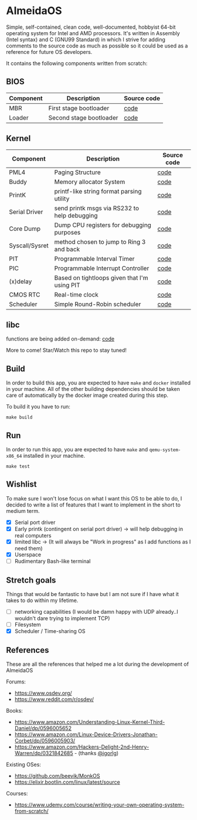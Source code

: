 # AlmeidaOS


Simple, self-contained, clean code, well-documented, hobbyist 64-bit operating system for Intel and AMD processors. It's written in Assembly (Intel syntax) and C (GNU99 Standard) in which I strive for adding comments to the source code as much as possible so it could be used as a reference for future OS developers.

It contains the following components written from scratch:

## BIOS
| Component | Description | Source code |
| --- | ----------- | ----------- |
| MBR | First stage bootloader | [code](src/boot/mbr.asm) |
| Loader | Second stage bootloader | [code](src/boot/loader.asm) |


## Kernel
| Component | Description | Source code |
| --- | ----------- | ----------- |
| PML4 | Paging Structure | [code](src/kernel/mm/page.c) |
| Buddy | Memory allocator System | [code](src/kernel/mm/buddy.c) |
| PrintK | printf-like string format parsing utility | [code](src/kernel/lib/printk.c) |
| Serial Driver | send printk msgs via RS232 to help debugging | [code](src/kernel/device/serial.c) |
| Core Dump | Dump CPU registers for debugging purposes  | [code](src/kernel/debug/coredump.c) |
| Syscall/Sysret | method chosen to jump to Ring 3 and back | [code](src/kernel/syscall) |
| PIT | Programmable Interval Timer | [code](src/kernel/arch/pit.c) |
| PIC | Programmable Interrupt Controller | [code](src/kernel/arch/pic.c) |
| (x)delay | Based on tightloops given that I'm using PIT | [code](src/kernel/time/delay.c) |
| CMOS RTC | Real-time clock | [code](src/kernel/arch/cmos.c) |
| Scheduler | Simple Round-Robin scheduler | [code](src/kernel/task/scheduler.c) |

## libc
functions are being added on-demand:  [code](src/libc)

More to come! Star/Watch this repo to stay tuned!

## Build
In order to build this app, you are expected to have `make` and `docker` installed in your machine. All of the other building dependencies should be taken care of automatically by the docker image created during this step.

To build it you have to run:

```{shell}
make build
```

## Run
In order to run this app, you are expected to have `make` and `qemu-system-x86_64` installed in your machine.

```{shell}
make test
```

## Wishlist
To make sure I won't lose focus on what I want this OS to be able to do, I decided to write a list of features
that I want to implement in the short to medium term.

- [X] Serial port driver
- [X] Early printk (contingent on serial port driver) -> will help debugging in real computers
- [X] limited libc -> (It will always be "Work in progress" as I add functions as I need them)
- [X] Userspace
- [ ] Rudimentary Bash-like terminal

## Stretch goals
Things that would be fantastic to have but I am not sure if I have what it takes to do within my lifetime.

- [ ] networking capabilities (I would be damn happy with UDP already..I wouldn't dare trying to implement TCP)
- [ ] Filesystem
- [X] Scheduler / Time-sharing OS

## References
These are all the references that helped me a lot during the development of AlmeidaOS

Forums:
- https://www.osdev.org/
- https://www.reddit.com/r/osdev/

Books:
- https://www.amazon.com/Understanding-Linux-Kernel-Third-Daniel/dp/0596005652
- https://www.amazon.com/Linux-Device-Drivers-Jonathan-Corbet/dp/0596005903/
- https://www.amazon.com/Hackers-Delight-2nd-Henry-Warren/dp/0321842685 - (thanks [@igorlg](https://github.com/igorlg)) 

Existing OSes:
- https://github.com/beevik/MonkOS
- https://elixir.bootlin.com/linux/latest/source

Courses:
- https://www.udemy.com/course/writing-your-own-operating-system-from-scratch/

